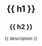 <header class="hero">
  <div class="hero--content md:max-w-xl xl:max-w-4xl">
    <h1 class="font-mono text-sm mb-2">{{ h1 }}</h1>
    <h2 class="font-bold text-3xl lg:text-5xl mb-3">{{ h2 }}</h2>
    <p class="text-md font-normal">{{ description }}</p>
  </div>
</header>
